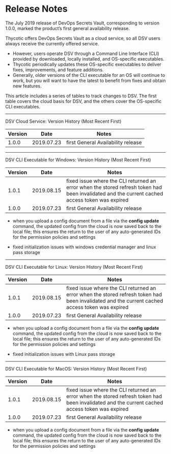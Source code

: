 ﻿[title]: # (Release Notes)
[tags]: # (,)
[priority]: # (2200)

# Release Notes

The July 2019 release of DevOps Secrets Vault, corresponding to version 1.0.0, marked the product’s first general availability release.

Thycotic offers DevOps Secrets Vault as a cloud service, so all DSV users always receive the currently offered service.

* However, users operate DSV through a Command Line Interface (CLI) provided by downloaded, locally installed, and OS-specific executables.
* Thycotic periodically updates these OS-specific executables to deliver fixes, improvements, and feature additions.
* Generally, older versions of the CLI executable for an OS will continue to work, but you will want to have the latest to benefit from fixes and obtain new features.

This article includes a series of tables to track changes to DSV. The first table covers the cloud basis for DSV, and the others cover the OS-specific CLI executables. 
  
---
  
DSV Cloud Service: Version History (Most Recent First)

| **Version** | **Date**   | **Notes**                          |
|-------------|------------|------------------------------------|
| 1.0.0       | 2019.07.23 | first General Availability release |
  
---
  
DSV CLI Executable for Windows: Version History (Most Recent First)

| **Version** | **Date**   | **Notes**                                                                                                                                      |
|-------------|------------|------------------------------------------------------------------------------------------------------------------------------------------------|
| 1.0.1       | 2019.08.15 | fixed issue where the CLI returned an error when the stored refresh token had been invalidated and the current cached access token was expired |
| 1.0.0       | 2019.07.23 | first General Availability release                                                                                                             |

-   when you upload a config document from a file via the **config update**
    command, the updated config from the cloud is now saved back to the local
    file; this ensures the return to the user of any auto-generated IDs for the
    permission policies and settings

-   fixed initialization issues with windows credential manager and linux pass
    storage
  
---
  
DSV CLI Executable for Linux: Version History (Most Recent First)

| **Version** | **Date**   | **Notes**                                                                                                                                      |
|-------------|------------|------------------------------------------------------------------------------------------------------------------------------------------------|
| 1.0.1       | 2019.08.15 | fixed issue where the CLI returned an error when the stored refresh token had been invalidated and the current cached access token was expired |
| 1.0.0       | 2019.07.23 | first General Availability release                                                                                                             |

-   when you upload a config document from a file via the **config update**
    command, the updated config from the cloud is now saved back to the local
    file; this ensures the return to the user of any auto-generated IDs for the
    permission policies and settings

-   fixed initialization issues with Linux pass storage
  
---
  
DSV CLI Executable for MacOS: Version History (Most Recent First)

| **Version** | **Date**   | **Notes**                                                                                                                                      |
|-------------|------------|------------------------------------------------------------------------------------------------------------------------------------------------|
| 1.0.1       | 2019.08.15 | fixed issue where the CLI returned an error when the stored refresh token had been invalidated and the current cached access token was expired |
| 1.0.0       | 2019.07.23 | first General Availability release                                                                                                             |

-   when you upload a config document from a file via the **config update**
    command, the updated config from the cloud is now saved back to the local
    file; this ensures the return to the user of any auto-generated IDs for the
    permission policies and settings

